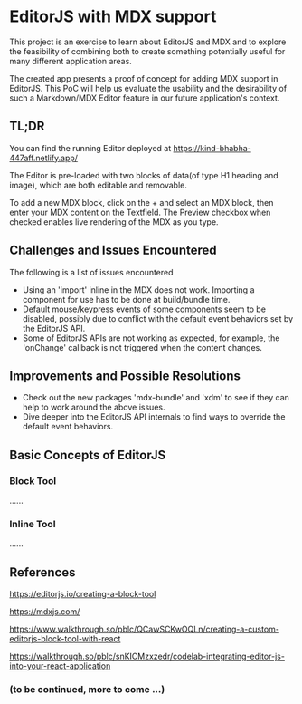 
# EditorJS with MDX support

This project is an exercise to learn about EditorJS and MDX and to explore the feasibility of combining both to create something potentially useful for many different application areas.

The created app presents a proof of concept for adding MDX support in EditorJS. This PoC will help us evaluate the usability and the desirability of such a Markdown/MDX Editor feature in our future application's context.


## TL;DR
You can find the running Editor deployed at https://kind-bhabha-447aff.netlify.app/

The Editor is pre-loaded with two blocks of data(of type H1 heading and image), which are both editable and removable.

To add a new MDX block, click on the + and select an MDX block, then enter your MDX content on the Textfield.
The Preview checkbox when checked enables live rendering of the MDX as you type.


## Challenges and Issues Encountered
The following is a list of issues encountered
- Using an 'import' inline in the MDX does not work.  Importing a component for use has to be done at build/bundle time.
- Default mouse/keypress events of some components seem to be disabled, possibly due to conflict with the default event behaviors set by the EditorJS API.
- Some of EditorJS APIs are not working as expected, for example, the 'onChange' callback is not triggered when the content changes.

## Improvements and Possible Resolutions
- Check out the new packages 'mdx-bundle' and 'xdm' to see if they can help to work around the above issues.
- Dive deeper into the EditorJS API internals to find ways to override the default event behaviors.


## Basic Concepts of EditorJS

### Block Tool
......
### Inline Tool
......




## References

https://editorjs.io/creating-a-block-tool

https://mdxjs.com/

https://www.walkthrough.so/pblc/QCawSCKwOQLn/creating-a-custom-editorjs-block-tool-with-react

https://walkthrough.so/pblc/snKICMzxzedr/codelab-integrating-editor-js-into-your-react-application


### (to be continued, more to come ...)


